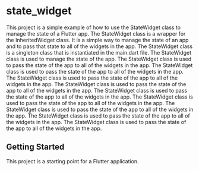 # state_widget

This project is a simple example of how to use the StateWidget class to manage the state of a Flutter app. The StateWidget class is a wrapper for the InheritedWidget class. It is a simple way to manage the state of an app and to pass that state to all of the widgets in the app. The StateWidget class is a singleton class that is instantiated in the main.dart file. The StateWidget class is used to manage the state of the app. The StateWidget class is used to pass the state of the app to all of the widgets in the app. The StateWidget class is used to pass the state of the app to all of the widgets in the app. The StateWidget class is used to pass the state of the app to all of the widgets in the app. The StateWidget class is used to pass the state of the app to all of the widgets in the app. The StateWidget class is used to pass the state of the app to all of the widgets in the app. The StateWidget class is used to pass the state of the app to all of the widgets in the app. The StateWidget class is used to pass the state of the app to all of the widgets in the app. The StateWidget class is used to pass the state of the app to all of the widgets in the app. The StateWidget class is used to pass the state of the app to all of the widgets in the app.

## Getting Started

This project is a starting point for a Flutter application.

